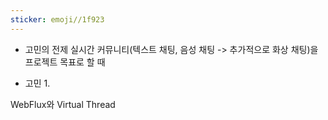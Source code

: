 ```yaml
---
sticker: emoji//1f923
---
```

- 고민의 전제
  실시간 커뮤니티(텍스트 채팅, 음성 채팅 -> 추가적으로 화상 채팅)을 프로젝트 목표로 할 때
  
  
- 고민
    1. 


WebFlux와 Virtual Thread